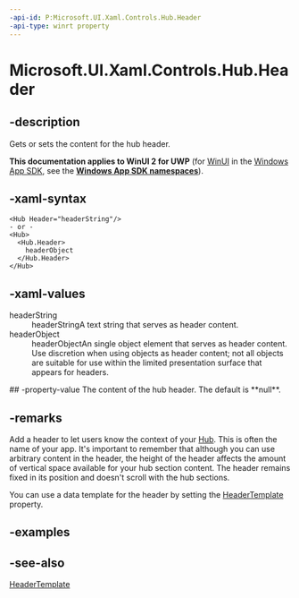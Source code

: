 ```yaml
---
-api-id: P:Microsoft.UI.Xaml.Controls.Hub.Header
-api-type: winrt property
---
```


<!-- Property syntax
public object Header { get;  set; }
-->

# Microsoft.UI.Xaml.Controls.Hub.Header

## -description
Gets or sets the content for the hub header.

**This documentation applies to WinUI 2 for UWP** (for [WinUI](/windows/apps/winui/winui3/) in the [Windows App SDK](/windows/apps/windows-app-sdk/), see the **[Windows App SDK namespaces](/windows/windows-app-sdk/api/winrt/)**).

## -xaml-syntax
```xaml
<Hub Header="headerString"/>
- or -
<Hub>
  <Hub.Header>
    headerObject
  </Hub.Header>
</Hub>

```


## -xaml-values
<dl><dt>headerString</dt><dd>headerStringA text string that serves as header content.</dd>
<dt>headerObject</dt><dd>headerObjectAn single object element that serves as header content. Use discretion when using objects as header content; not all objects are suitable for use within the limited presentation surface that appears for headers.</dd>
</dl>
## -property-value
The content of the hub header. The default is **null**.

## -remarks
Add a header to let users know the context of your [Hub](hub.md). This is often the name of your app. It's important to remember that although you can use arbitrary content in the header, the height of the header affects the amount of vertical space available for your hub section content. The header remains fixed in its position and doesn't scroll with the hub sections.

You can use a data template for the header by setting the [HeaderTemplate](hub_headertemplate.md) property.

## -examples

## -see-also
[HeaderTemplate](hub_headertemplate.md)
